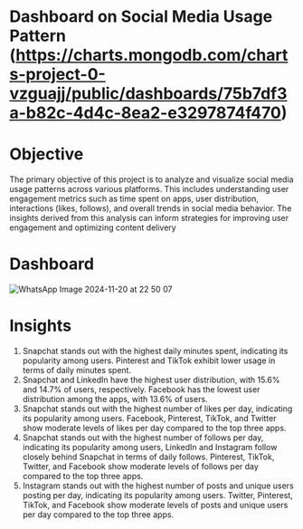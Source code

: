 # Dashboard on Social Media Usage Pattern (https://charts.mongodb.com/charts-project-0-vzguajj/public/dashboards/75b7df3a-b82c-4d4c-8ea2-e3297874f470)
# Objective
The primary objective of this project is to analyze and visualize social media usage patterns across various platforms. This includes understanding user engagement metrics such as time spent on apps, user distribution, interactions (likes, follows), and overall trends in social media behavior. The insights derived from this analysis can inform strategies for improving user engagement and optimizing content delivery
# Dashboard
![WhatsApp Image 2024-11-20 at 22 50 07](https://github.com/user-attachments/assets/c2fe6752-5d40-4017-8217-cfff72e25747)

# Insights
1. Snapchat stands out with the highest daily minutes spent, indicating its popularity among users. Pinterest and TikTok exhibit lower usage in terms of daily minutes spent.
2. Snapchat and LinkedIn have the highest user distribution, with 15.6% and 14.7% of users, respectively. Facebook has the lowest user distribution among the apps, with 13.6% of users.
3. Snapchat stands out with the highest number of likes per day, indicating its popularity among users. Facebook, Pinterest, TikTok, and Twitter show moderate levels of likes per day compared to the top three apps.
4. Snapchat stands out with the highest number of follows per day, indicating its popularity among users, LinkedIn and Instagram follow closely behind Snapchat in terms of daily follows. Pinterest, TikTok, Twitter, and Facebook show moderate levels of follows per day compared to the top three apps.
5. Instagram stands out with the highest number of posts and unique users posting per day, indicating its popularity among users. Twitter, Pinterest, TikTok, and Facebook show moderate levels of posts and unique users per day compared to the top three apps.
 
